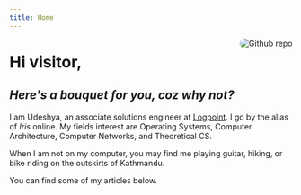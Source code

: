 ```yaml
---
title: Home
---
```


[<img src="https://lh3.googleusercontent.com/pw/AP1GczO8OwLHcmcsrZElaXA30vgQqI-vs9tB1DH7rzheHcCEGjjeK6DhcgPPhLA6Xu8-kfj5qTvspfTKfANaVk4JDqmk8_tgmGEH-IT4_9iFm8k5-HHz19mGmjAX61XyddIPwR31M9VyOSlU6FYHJAb6G4_25A=w576-h677-s-no?authuser=0" style="max-width:25%;min-width:40px;float:right;border-radius:10px;margin-left:10px;margin-bottom:10px" alt="Github repo" />](https://github.com/yihui/hugo-xmin)

# Hi visitor,

## *Here's a bouquet for you, coz why not?*

I am Udeshya, an associate solutions engineer at [Logpoint](https://www.logpoint.com/en/). I go by the alias of *Iris* online. My fields interest are Operating Systems, Computer Architecture, Computer Networks, and Theoretical CS.

When I am not on my computer, you may find me playing guitar, hiking, or bike riding on the outskirts of Kathmandu.

You can find some of my articles below.